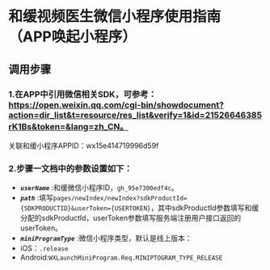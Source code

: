 # 和缓视频医生微信小程序使用指南（APP唤起小程序）

## 调用步骤

### 1.在APP中引用微信相关SDK，可参考：https://open.weixin.qq.com/cgi-bin/showdocument?action=dir_list&t=resource/res_list&verify=1&id=21526646385rK1Bs&token=&lang=zh_CN。

关联和缓小程序APPID：wx15e414719996d59f

### 2.步骤一文档中的参数设置如下：
 - ***`userName`*** :和缓微信小程序ID，`gh_95e7300edf4c`。
 - ***`path`*** :填写`pages/newIndex/newIndex?sdkProductId={SDKPRODUCTID}&userToken={USERTOKEN}`，其中sdkProductId参数填写和缓分配的sdkProductId，userToken参数填写服务端注册用户接口返回的userToken。
 - ***`miniProgramType`*** :微信小程序类型，默认是线上版本：
  - iOS：`.release`
  - Android:`WXLaunchMiniProgram.Req.MINIPTOGRAM_TYPE_RELEASE`

  
